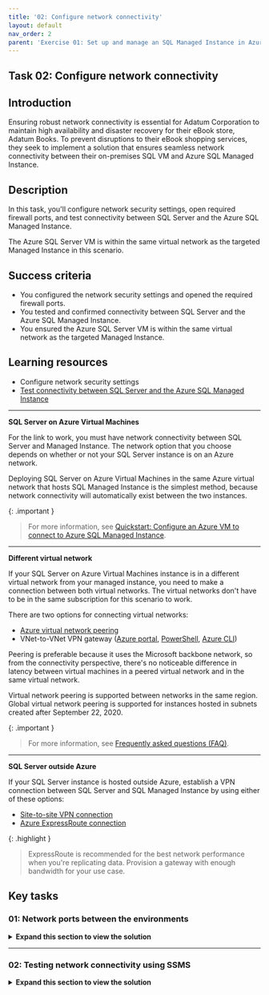 ```yaml
---
title: '02: Configure network connectivity'
layout: default
nav_order: 2
parent: 'Exercise 01: Set up and manage an SQL Managed Instance in Azure'
---
```


## Task 02: Configure network connectivity

## Introduction

Ensuring robust network connectivity is essential for Adatum Corporation to maintain high availability and disaster recovery for their eBook store, Adatum Books. To prevent disruptions to their eBook shopping services, they seek to implement a solution that ensures seamless network connectivity between their on-premises SQL VM and Azure SQL Managed Instance.

## Description

In this task, you'll configure network security settings, open required firewall ports, and test connectivity between SQL Server and the Azure SQL Managed Instance.

The Azure SQL Server VM is within the same virtual network as the targeted Managed Instance in this scenario.

## Success criteria

-   You configured the network security settings and opened the required firewall ports.
-   You tested and confirmed connectivity between SQL Server and the Azure SQL Managed Instance.
-   You ensured the Azure SQL Server VM is within the same virtual network as the targeted Managed Instance.

## Learning resources

-   Configure network security settings
-   [Test connectivity between SQL Server and the Azure SQL Managed Instance](https://learn.microsoft.com/en-us/troubleshoot/sql/database-engine/connect/test-oledb-connectivity-use-udl-file)

***

**SQL Server on Azure Virtual Machines**

For the link to work, you must have network connectivity between SQL Server and Managed Instance. The network option that you choose depends on whether or not your SQL Server instance is on an Azure network.

Deploying SQL Server on Azure Virtual Machines in the same Azure virtual network that hosts SQL Managed Instance is the simplest method, because network connectivity will automatically exist between the two instances.

{: .important } 
> For more information, see [Quickstart: Configure an Azure VM to connect to Azure SQL Managed Instance](https://learn.microsoft.com/en-us/azure/azure-sql/managed-instance/connect-vm-instance-configure?view=azuresql).

***

**Different virtual network**

If your SQL Server on Azure Virtual Machines instance is in a different virtual network from your managed instance, you need to make a connection between both virtual networks. The virtual networks don't have to be in the same subscription for this scenario to work.

There are two options for connecting virtual networks:

-   [Azure virtual network peering](https://learn.microsoft.com/en-us/azure/virtual-network/virtual-network-peering-overview)
-   VNet-to-VNet VPN gateway ([Azure portal](https://learn.microsoft.com/en-us/azure/vpn-gateway/vpn-gateway-howto-vnet-vnet-resource-manager-portal), [PowerShell](https://learn.microsoft.com/en-us/azure/vpn-gateway/vpn-gateway-vnet-vnet-rm-ps), [Azure CLI](https://learn.microsoft.com/en-us/azure/vpn-gateway/vpn-gateway-howto-vnet-vnet-cli))

Peering is preferable because it uses the Microsoft backbone network, so from the connectivity perspective, there's no noticeable difference in latency between virtual machines in a peered virtual network and in the same virtual network.

Virtual network peering is supported between networks in the same region. Global virtual network peering is supported for instances hosted in subnets created after September 22, 2020.

{: .important }
> For more information, see [Frequently asked questions (FAQ)](https://learn.microsoft.com/en-us/azure/azure-sql/managed-instance/frequently-asked-questions-faq?view=azuresql#does-sql-managed-instance-support-global-vnet-peering).

***

**SQL Server outside Azure**

If your SQL Server instance is hosted outside Azure, establish a VPN connection between SQL Server and SQL Managed Instance by using either of these options:

-   [Site-to-site VPN connection](https://learn.microsoft.com/en-us/microsoft-365/enterprise/connect-an-on-premises-network-to-a-microsoft-azure-virtual-network?view=o365-worldwide)
-   [Azure ExpressRoute connection](https://learn.microsoft.com/en-us/azure/expressroute/expressroute-introduction)

{: .highlight }
> ExpressRoute is recommended for the best network performance when you're replicating data. Provision a gateway with enough bandwidth for your use case.

## Key tasks

### 01: Network ports between the environments

<details markdown="block"> 
  <summary><strong>Expand this section to view the solution</strong></summary> 

Regardless of the connectivity mechanism, there are requirements that must be met for the network traffic to flow between the environments. 

In this task, you'll open ports in Windows Firewall on the SQL VM, then configure ports on the Network Security Group (NSG) attached to the Managed Instance.

---

#### Open ports on the Windows Firewall

1. On the Azure SQL VM, **SQLVM1**, select the Windows start menu, then enter and select **Windows Powershell**.

1. Enter the following to open the inbound and outbound ports needed, by creating new firewall rules:

	```
 	# Inbound rule: Allow TCP port 5022 (any source IP)
    New-NetFirewallRule -DisplayName "Allow TCP port 5022 inbound" -Direction Inbound -Profile Any -Action Allow -LocalPort 5022 -Protocol TCP

    # Outbound rule: Allow TCP port 5022 (any destination IP)
    New-NetFirewallRule -DisplayName "Allow TCP port 5022 outbound" -Direction Outbound -Profile Any -Action Allow -LocalPort 5022 -Protocol TCP

    # Outbound rule: Allow TCP port range 11000-11999 (any destination IP)
    New-NetFirewallRule -DisplayName "Allow TCP ports 11000-11999 outbound" -Direction Outbound -Profile Any -Action Allow -LocalPort 11000-11999 -Protocol TCP
 	```

	![9e03lkfr.jpg](../../media/9e03lkfr.jpg)

1. Select the minimize button on the VM's top control bar.

    ![3nc97y5r.jpg](../../media/3nc97y5r.jpg)

---

#### Open ports on the Managed Instance NSG

You'll now set up the inbound and outbound security rules for the network security group attached to the Managed Instance.

1. On the tab for **SQLVM1** in Azure, select the **ResourceGroup1** breadcrumb link in the upper left.

    ![taoe8sif.jpg](../../media/taoe8sif.jpg)

1. Select the Managed Instance network security group, **the NSG name attached to your MI (e.g., SQLMI-myName-NSG)**.

    ![4w4bnkpw.jpg](../../media/4w4bnkpw.jpg)

1. On the left service menu, select **Settings**, then select **Inbound security rules**.

    ![yibazswq.jpg](../../media/yibazswq.jpg)

1. Select **Add** at the top.

    ![66q0y9zm.jpg](../../media/66q0y9zm.jpg)

1. Use the following information on the **Add inbound security rule** pane:

    | Item | Value |
    |:--------|:--------|
    | Destination port ranges   | **5022,11000-11999**   |
    | Protocol   | **TCP**   |
    | Priority  | **200**   |
    | Name | **AllowSqlLinkInbound**  |

1. Select **Add** at the bottom of the pane.

    ![djfuivef.jpg](../../media/djfuivef.jpg)

1. Select **Outbound security rules** on the left service menu.

1. Select **Add** at the top.

1. Use the following information on the **Add outbound security rule** pane:

    | Item | Value |
    |:--------|:--------|
    | Destination port ranges   | **5022,11000-11999**   |
	| Protocol   | **TCP**   |
    | Priority  | **200**   |
    | Name | **AllowSqlLinkOutbound**  |

1. Select **Add** at the bottom of the pane.

    ![td7upgpk.jpg](../../media/td7upgpk.jpg)



{: .important } 
> #### Knowledge 
>- Ports need to be open in every firewall in the networking environment, including the host server, as well as any corporate firewalls or gateways on the network. In corporate environments, you might need to show your network administrator the information to help open additional ports in the networking layer.
>- While you can choose to customize the endpoint on the SQL Server side, the port numbers for a SQL Managed Instance cannot be changed or customized.
>- IP address ranges of subnets hosting Managed Instances and SQL Servers must not overlap.

</details>

---

### 02: Testing network connectivity using SSMS

<details markdown="block"> 
  <summary><strong>Expand this section to view the solution</strong></summary> 

Bidirectional network connectivity between SQL Server and SQL Managed Instance is necessary for the link to work. After you open ports on the SQL Server side and configure an NSG rule on the SQL Managed Instance side, you can test connectivity by using SQL Server Management Studio (SSMS). 

{: .important }
> When you use **Network Checker** in SSMS, this automatically creates a temporary SQL Agent job on both SQL Server and the Managed Instance to check the connection. This job is then deleted after the test is finished. 
>
> You can alternatively use Transact-SQL, but you'd need to manually delete the SQL Agent job upon completion.

---

#### Retrieve the host name of the Managed Instance from Azure

1. Switch to your other tab to check on the deployment of the Managed Instance.

    ![72uhpvkx.jpg](../../media/72uhpvkx.jpg)

1. If completed, select **Go to resource group**.

    ![o1lgvkqr.jpg](../../media/o1lgvkqr.jpg)

1. Select the **the name of your SQL Managed Instance** SQL managed instance.

    ![sxiskt4t.jpg](../../media/sxiskt4t.jpg)

1. Under the **Essentials** section, copy the value for **Host** and paste it in a Notepad for future use throughout this lab.

    ![eg5ce04u.jpg](../../media/eg5ce04u.jpg)

1. On the Windows task bar, reopen **SQLVM1** to return to the Azure VM.

1. If needed, sign back in using **your Azure password (used for SQL/MI authentication)**.

---

#### Test the connection

1. In SQL Server Management Studio's **Object Explorer** pane on the left, expand **Databases**.

1. Right-click the **Adatum** database, select **Azure SQL Managed Instance link**, then select **Test Connection...**

    ![rezougbt.jpg](../../media/rezougbt.jpg)

1. On the Introduction page, select **Next**.

1. All **Prerequisites** should be met. Select **Next**.

1. Select **Login**, under **Login to SQL Managed Instance**.

1. Enter the following in the **Connect to Server** window:

    | Item | Value |
    |:--------|:--------|
    | Server name   | **the NSG name attached to your MI (e.g., SQLMI-myName-NSG)**   |
    | Authentication   | **SQL Server Authentication**   |
    | Login  | **MILab**   |
    | Password  | **your Azure password (used for SQL/MI authentication)**   |

1. Select the checkboxes for **Remember password** and **Trust server certificate**, then select **Connect**.

    ![wycb8u01.jpg](../../media/wycb8u01.jpg)

    {: .warning }
    > If you have issues connecting, the **Server name** value in the instructions is taken from the text box entry for the **Host** value retrieved from Azure. Correct the value in the text box in the earlier step, as it will continue to be referenced in the instructions.

1. Select **Next**.

    ![c0dz4v6y.jpg](../../media/c0dz4v6y.jpg)

1. Enter **SQLMIEndpoint** for the **Endpoint name**, then select **Next**.

    ![juzb99y0.jpg](../../media/juzb99y0.jpg)

1. On the **Summary** page, select **Finish** to run the test.

1. All tests should show **Success**. Select **Close**.

    ![ha3y8ife.jpg](../../media/ha3y8ife.jpg)

---

**Congratulations!** You've successfully completed this task.

</details>
